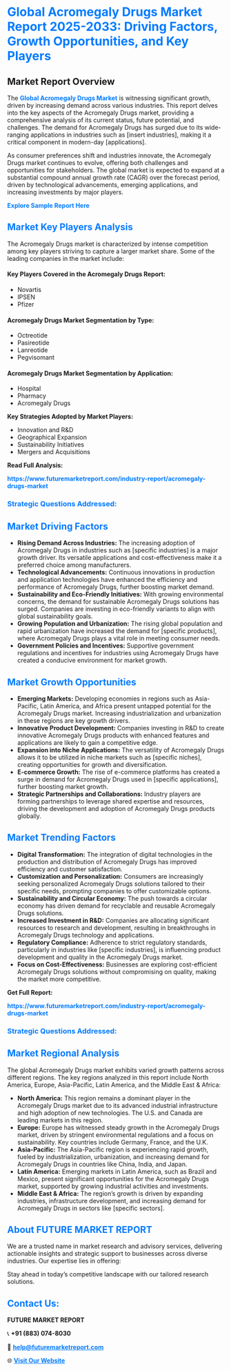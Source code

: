 <h1 style="color: #007BFF;">Global Acromegaly Drugs Market Report 2025-2033: Driving Factors, Growth Opportunities, and Key Players</h1>

<section id="overview">
<h2>Market Report Overview</h2>
<p>The <a href="https://www.futuremarketreport.com/industry-report/acromegaly-drugs-market" style="color: #007BFF; text-decoration: none;"><strong>Global Acromegaly Drugs Market</strong></a> is witnessing significant growth, driven by increasing demand across various industries. This report delves into the key aspects of the Acromegaly Drugs market, providing a comprehensive analysis of its current status, future potential, and challenges. The demand for Acromegaly Drugs has surged due to its wide-ranging applications in industries such as [insert industries], making it a critical component in modern-day [applications].</p>
<p>As consumer preferences shift and industries innovate, the Acromegaly Drugs market continues to evolve, offering both challenges and opportunities for stakeholders. The global market is expected to expand at a substantial compound annual growth rate (CAGR) over the forecast period, driven by technological advancements, emerging applications, and increasing investments by major players.</p>
</section>

<section id="overview">
<p><a href="https://www.futuremarketreport.com/request-sample/reportId=122711" style="color: #007BFF; text-decoration: none;"><strong>Explore Sample Report Here</strong></a></p>
</section>

<section id="key-players">
<h2 style="color: #007BFF;">Market Key Players Analysis</h2>
<p>The Acromegaly Drugs market is characterized by intense competition among key players striving to capture a larger market share. Some of the leading companies in the market include:</p>
<h4>Key Players Covered in the Acromegaly Drugs Report:</h4>
<ul><li>Novartis</li><li>IPSEN</li><li>Pfizer</li></ul>
<h4>Acromegaly Drugs Market Segmentation by Type:</h4>
<ul><li>Octreotide</li><li>Pasireotide</li><li>Lanreotide</li><li>Pegvisomant</li></ul>

<h4>Acromegaly Drugs Market Segmentation by Application:</h4>
<ul><li>Hospital</li><li>Pharmacy</li><li>Acromegaly Drugs</li></ul>
<p><strong>Key Strategies Adopted by Market Players:</strong></p>
<ul>
<li>Innovation and R&D</li>
<li>Geographical Expansion</li>
<li>Sustainability Initiatives</li>
<li>Mergers and Acquisitions</li>
</ul>
</section>

<section>
<p><strong>Read Full Analysis: </strong></p><a href="https://www.futuremarketreport.com/industry-report/acromegaly-drugs-market" style="color: #007BFF; text-decoration: none;"><strong>https://www.futuremarketreport.com/industry-report/acromegaly-drugs-market</strong></a>
<h3 style="color: #007BFF;">Strategic Questions Addressed:</h3>
</section>

<section id="driving-factors">
<h2 style="color: #007BFF;">Market Driving Factors</h2>
<ul>
<li><strong>Rising Demand Across Industries:</strong> The increasing adoption of Acromegaly Drugs in industries such as [specific industries] is a major growth driver. Its versatile applications and cost-effectiveness make it a preferred choice among manufacturers.</li>
<li><strong>Technological Advancements:</strong> Continuous innovations in production and application technologies have enhanced the efficiency and performance of Acromegaly Drugs, further boosting market demand.</li>
<li><strong>Sustainability and Eco-Friendly Initiatives:</strong> With growing environmental concerns, the demand for sustainable Acromegaly Drugs solutions has surged. Companies are investing in eco-friendly variants to align with global sustainability goals.</li>
<li><strong>Growing Population and Urbanization:</strong> The rising global population and rapid urbanization have increased the demand for [specific products], where Acromegaly Drugs plays a vital role in meeting consumer needs.</li>
<li><strong>Government Policies and Incentives:</strong> Supportive government regulations and incentives for industries using Acromegaly Drugs have created a conducive environment for market growth.</li>
</ul>
</section>

<section id="growth-opportunities">
<h2 style="color: #007BFF;">Market Growth Opportunities</h2>
<ul>
<li><strong>Emerging Markets:</strong> Developing economies in regions such as Asia-Pacific, Latin America, and Africa present untapped potential for the Acromegaly Drugs market. Increasing industrialization and urbanization in these regions are key growth drivers.</li>
<li><strong>Innovative Product Development:</strong> Companies investing in R&D to create innovative Acromegaly Drugs products with enhanced features and applications are likely to gain a competitive edge.</li>
<li><strong>Expansion into Niche Applications:</strong> The versatility of Acromegaly Drugs allows it to be utilized in niche markets such as [specific niches], creating opportunities for growth and diversification.</li>
<li><strong>E-commerce Growth:</strong> The rise of e-commerce platforms has created a surge in demand for Acromegaly Drugs used in [specific applications], further boosting market growth.</li>
<li><strong>Strategic Partnerships and Collaborations:</strong> Industry players are forming partnerships to leverage shared expertise and resources, driving the development and adoption of Acromegaly Drugs products globally.</li>
</ul>
</section>

<section id="trending-factors">
<h2 style="color: #007BFF;">Market Trending Factors</h2>
<ul>
<li><strong>Digital Transformation:</strong> The integration of digital technologies in the production and distribution of Acromegaly Drugs has improved efficiency and customer satisfaction.</li>
<li><strong>Customization and Personalization:</strong> Consumers are increasingly seeking personalized Acromegaly Drugs solutions tailored to their specific needs, prompting companies to offer customizable options.</li>
<li><strong>Sustainability and Circular Economy:</strong> The push towards a circular economy has driven demand for recyclable and reusable Acromegaly Drugs solutions.</li>
<li><strong>Increased Investment in R&D:</strong> Companies are allocating significant resources to research and development, resulting in breakthroughs in Acromegaly Drugs technology and applications.</li>
<li><strong>Regulatory Compliance:</strong> Adherence to strict regulatory standards, particularly in industries like [specific industries], is influencing product development and quality in the Acromegaly Drugs market.</li>
<li><strong>Focus on Cost-Effectiveness:</strong> Businesses are exploring cost-efficient Acromegaly Drugs solutions without compromising on quality, making the market more competitive.</li>
</ul>
</section>

<section>
<p><strong>Get Full Report: </strong></p><a href="https://www.futuremarketreport.com/industry-report/acromegaly-drugs-market" style="color: #007BFF; text-decoration: none;"><strong>https://www.futuremarketreport.com/industry-report/acromegaly-drugs-market</strong></a>
<h3 style="color: #007BFF;">Strategic Questions Addressed:</h3>
</section>


<section id="regional-analysis">
<h2 style="color: #007BFF;">Market Regional Analysis</h2>
<p>The global Acromegaly Drugs market exhibits varied growth patterns across different regions. The key regions analyzed in this report include North America, Europe, Asia-Pacific, Latin America, and the Middle East & Africa:</p>
<ul>
<li><strong>North America:</strong> This region remains a dominant player in the Acromegaly Drugs market due to its advanced industrial infrastructure and high adoption of new technologies. The U.S. and Canada are leading markets in this region.</li>
<li><strong>Europe:</strong> Europe has witnessed steady growth in the Acromegaly Drugs market, driven by stringent environmental regulations and a focus on sustainability. Key countries include Germany, France, and the U.K.</li>
<li><strong>Asia-Pacific:</strong> The Asia-Pacific region is experiencing rapid growth, fueled by industrialization, urbanization, and increasing demand for Acromegaly Drugs in countries like China, India, and Japan.</li>
<li><strong>Latin America:</strong> Emerging markets in Latin America, such as Brazil and Mexico, present significant opportunities for the Acromegaly Drugs market, supported by growing industrial activities and investments.</li>
<li><strong>Middle East & Africa:</strong> The region’s growth is driven by expanding industries, infrastructure development, and increasing demand for Acromegaly Drugs in sectors like [specific sectors].</li>
</ul>
</section>

<footer>
<h2 style="color: #007BFF;">About FUTURE MARKET REPORT</h2>
<p>We are a trusted name in market research and advisory services, delivering actionable insights and strategic support to businesses across diverse industries. Our expertise lies in offering:</p>

<p>Stay ahead in today’s competitive landscape with our tailored research solutions.</p>

<h2 style="color: #007BFF;">Contact Us:</h2>
<p><strong>FUTURE MARKET REPORT</strong></p>
<p>📞 <strong>+91 (883) 074-8030</strong></p>
<p>📧 <strong><a href="mailto:help@futuremarketreport.com" style="color: #007BFF;">help@futuremarketreport.com</a></strong></p>
<p>🌐 <strong><a href="https://www.futuremarketreport.com/" style="color: #007BFF;">Visit Our Website</a></strong></p>
</footer>